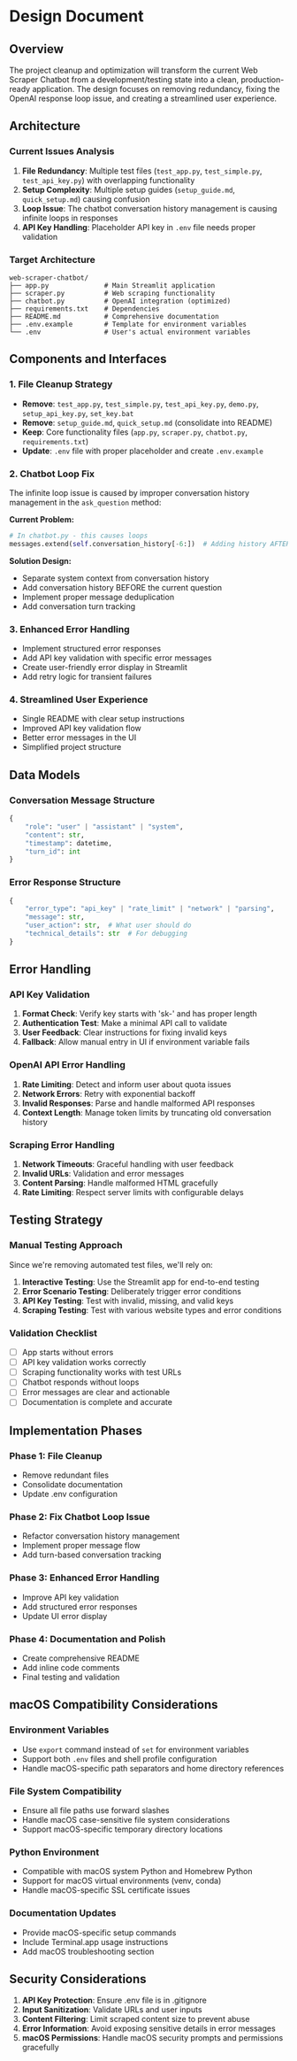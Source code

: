 # Design Document

## Overview

The project cleanup and optimization will transform the current Web Scraper Chatbot from a development/testing state into a clean, production-ready application. The design focuses on removing redundancy, fixing the OpenAI response loop issue, and creating a streamlined user experience.

## Architecture

### Current Issues Analysis
1. **File Redundancy**: Multiple test files (`test_app.py`, `test_simple.py`, `test_api_key.py`) with overlapping functionality
2. **Setup Complexity**: Multiple setup guides (`setup_guide.md`, `quick_setup.md`) causing confusion
3. **Loop Issue**: The chatbot conversation history management is causing infinite loops in responses
4. **API Key Handling**: Placeholder API key in `.env` file needs proper validation

### Target Architecture
```
web-scraper-chatbot/
├── app.py              # Main Streamlit application
├── scraper.py          # Web scraping functionality
├── chatbot.py          # OpenAI integration (optimized)
├── requirements.txt    # Dependencies
├── README.md           # Comprehensive documentation
├── .env.example        # Template for environment variables
└── .env                # User's actual environment variables
```

## Components and Interfaces

### 1. File Cleanup Strategy
- **Remove**: `test_app.py`, `test_simple.py`, `test_api_key.py`, `demo.py`, `setup_api_key.py`, `set_key.bat`
- **Remove**: `setup_guide.md`, `quick_setup.md` (consolidate into README)
- **Keep**: Core functionality files (`app.py`, `scraper.py`, `chatbot.py`, `requirements.txt`)
- **Update**: `.env` file with proper placeholder and create `.env.example`

### 2. Chatbot Loop Fix
The infinite loop issue is caused by improper conversation history management in the `ask_question` method:

**Current Problem:**
```python
# In chatbot.py - this causes loops
messages.extend(self.conversation_history[-6:])  # Adding history AFTER current question
```

**Solution Design:**
- Separate system context from conversation history
- Add conversation history BEFORE the current question
- Implement proper message deduplication
- Add conversation turn tracking

### 3. Enhanced Error Handling
- Implement structured error responses
- Add API key validation with specific error messages
- Create user-friendly error display in Streamlit
- Add retry logic for transient failures

### 4. Streamlined User Experience
- Single README with clear setup instructions
- Improved API key validation flow
- Better error messages in the UI
- Simplified project structure

## Data Models

### Conversation Message Structure
```python
{
    "role": "user" | "assistant" | "system",
    "content": str,
    "timestamp": datetime,
    "turn_id": int
}
```

### Error Response Structure
```python
{
    "error_type": "api_key" | "rate_limit" | "network" | "parsing",
    "message": str,
    "user_action": str,  # What user should do
    "technical_details": str  # For debugging
}
```

## Error Handling

### API Key Validation
1. **Format Check**: Verify key starts with 'sk-' and has proper length
2. **Authentication Test**: Make a minimal API call to validate
3. **User Feedback**: Clear instructions for fixing invalid keys
4. **Fallback**: Allow manual entry in UI if environment variable fails

### OpenAI API Error Handling
1. **Rate Limiting**: Detect and inform user about quota issues
2. **Network Errors**: Retry with exponential backoff
3. **Invalid Responses**: Parse and handle malformed API responses
4. **Context Length**: Manage token limits by truncating old conversation history

### Scraping Error Handling
1. **Network Timeouts**: Graceful handling with user feedback
2. **Invalid URLs**: Validation and error messages
3. **Content Parsing**: Handle malformed HTML gracefully
4. **Rate Limiting**: Respect server limits with configurable delays

## Testing Strategy

### Manual Testing Approach
Since we're removing automated test files, we'll rely on:
1. **Interactive Testing**: Use the Streamlit app for end-to-end testing
2. **Error Scenario Testing**: Deliberately trigger error conditions
3. **API Key Testing**: Test with invalid, missing, and valid keys
4. **Scraping Testing**: Test with various website types and error conditions

### Validation Checklist
- [ ] App starts without errors
- [ ] API key validation works correctly
- [ ] Scraping functionality works with test URLs
- [ ] Chatbot responds without loops
- [ ] Error messages are clear and actionable
- [ ] Documentation is complete and accurate

## Implementation Phases

### Phase 1: File Cleanup
- Remove redundant files
- Consolidate documentation
- Update .env configuration

### Phase 2: Fix Chatbot Loop Issue
- Refactor conversation history management
- Implement proper message flow
- Add turn-based conversation tracking

### Phase 3: Enhanced Error Handling
- Improve API key validation
- Add structured error responses
- Update UI error display

### Phase 4: Documentation and Polish
- Create comprehensive README
- Add inline code comments
- Final testing and validation

## macOS Compatibility Considerations

### Environment Variables
- Use `export` command instead of `set` for environment variables
- Support both `.env` files and shell profile configuration
- Handle macOS-specific path separators and home directory references

### File System Compatibility
- Ensure all file paths use forward slashes
- Handle macOS case-sensitive file system considerations
- Support macOS-specific temporary directory locations

### Python Environment
- Compatible with macOS system Python and Homebrew Python
- Support for macOS virtual environments (venv, conda)
- Handle macOS-specific SSL certificate issues

### Documentation Updates
- Provide macOS-specific setup commands
- Include Terminal.app usage instructions
- Add macOS troubleshooting section

## Security Considerations

1. **API Key Protection**: Ensure .env file is in .gitignore
2. **Input Sanitization**: Validate URLs and user inputs
3. **Content Filtering**: Limit scraped content size to prevent abuse
4. **Error Information**: Avoid exposing sensitive details in error messages
5. **macOS Permissions**: Handle macOS security prompts and permissions gracefully